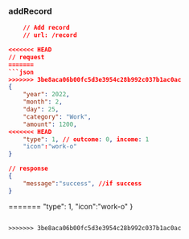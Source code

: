 ### addRecord
```json
    // Add record
    // url: /record

<<<<<<< HEAD
// request
=======
```json
>>>>>>> 3be8aca06b00fc5d3e3954c28b992c037b1ac0ac
{
    "year": 2022,
    "month": 2,
    "day": 25,
    "category": "Work",
    "amount": 1200,
<<<<<<< HEAD
    "type": 1, // outcome: 0, income: 1
    "icon":"work-o"
}

// response
{
    "message":"success", //if success
}
```
=======
    "type": 1,
    "icon":"work-o" 
}
```

>>>>>>> 3be8aca06b00fc5d3e3954c28b992c037b1ac0ac
